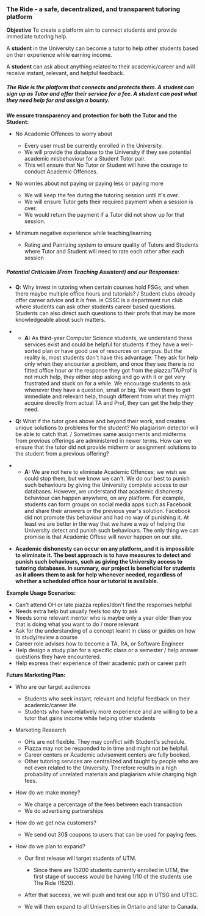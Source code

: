 ###  **The Ride** - a safe, decentralized, and transparent tutoring platform

**Objestive** To create a platform aim to connect students and provide immediate tutoring help.

A **student** in the University can become a tutor to help other students based on their experience while earning income. 

A **student** can ask about anything related to their academic/career and will receive instant, relevant, and helpful feedback.

##### The Ride is the platform that connects and protects them. A student can sign up as Tutor and offer their service for a fee. A student can post what they need help for and assign a bounty. 

**We ensure transparency and protection for both the Tutor and the Student:** 

- No Academic Offences to worry about
  - Every user must be currently enrolled in the University.
  - We will provide the database to the University if they see potential academic misbehaviour for a Student Tutor pair.
  - This will ensure that No Tutor or Student will have the courage to conduct Academic Offences.

- No worries about not paying or paying less or paying more
  - We will keep the fee during the tutoring session until it's over.
  - We will ensure Tutor gets their required payment when a session is over.
  - We would return the payment if a Tutor did not show up for that session.

- Minimum negative experience while teaching/learning
  - Rating and Panrizing system to ensure quality of Tutors and Students where Tutor and Student will need to rate each other after each session



##### Potential Criticisim (From Teaching Assistant) and our Responses:

- **Q:** Why invest in tutoring when certain courses hold FSGs, and when there maybe multiple office hours and tutorials? / Student clubs already offer career advice and it is free. ie CSSC is a department run club where students can ask other students career based questions. Students can also direct such questions to their profs that may be more knowledgeable about such matters.

- - **A:** As third-year Computer Science students, we understand these services exist and could be helpful for students if they have a well-sorted plan or have good use of resources on campus. But the reality is, most students don't have this advantage: They ask for help only when they encounter a problem, and once they see there is no fitted office hour or the response they got from the piazza/TA/Prof is not much help, they either stop asking and go with it or get very frustrated and stuck on for a while. We encourage students to ask whenever they have a question, small or big. We want them to get immediate and relevant help, though different from what they might acquire directly from actual TA and Prof, they can get the help they need.

- **Q:** What if the tutor goes above and beyond their work, and creates unique solutions to problems for the student? No plagiarism detector will be able to catch that. / Sometimes same assignments and midterms from previous offerings are administered in newer terms. How can we ensure that the tutor did not provide midterm or assignment solutions to the student from a previous offering?

- - **A:** We are not here to eliminate Academic Offences; we wish we could stop them, but we know we can't. We do our best to punish such behaviours by giving the University complete access to our databases. However, we understand that academic dishonesty behaviour can happen anywhere, on any platform. For example, students can form groups on social media apps such as Facebook and share their answers or the previous year's solution. Facebook did not promote this behaviour and had no way of punishing it. At least we are better in the way that we have a way of helping the University detect and punish such behaviours. The only thing we can promise is that Academic Offese will never happen on our site.

- **Academic dishonesty can occur on any platform, and it is impossible to eliminate it. The best approach is to have measures to detect and punish such behaviours, such as giving the University access to tutoring databases. In summary, our project is beneficial for students as it allows them to ask for help whenever needed, regardless of whether a scheduled office hour or tutorial is available.**




**Example Usage Scenarios:**

- Can't attend OH or late piazza replies/don't find the responses helpful
- Needs extra help but usually feels too shy to ask
- Needs some relevant mentor who is maybe only a year older than you that is doing what you want to do / more relevant
- Ask for the understanding of a concept learnt in class or guides on how to study/review a course
- Career role advises how to become a TA, RA, or Software Engineer
- Help design a study plan for a specific class or a semester / help answer questions they have encountered.
- Help express their experience of their academic path or career path



**Future Marketing Plan:**

- Who are our target audiences
  - Students who seek instant, relevant and helpful feedback on their academic/career life
  - Students who have relatively more experience and are willing to be a tutor that gains income while helping other students

- Marketing Research
  - OHs are not flexible. They may conflict with Student's schedule.
  - Piazza may not be responded to in time and might not be helpful.
  - Career centers or Academic advisement centers are fully booked.
  - Other tutoring services are centralized and taught by people who are not even related to the University. Therefore results in a high probability of unrelated materials and plagiarism while charging high fees.

- How do we make money?
  - We charge a percentage of the fees between each transaction
  - We do advertising partnerships

- How do we get new customers?
  - We send out 30$ coupons to users that can be used for paying fees.

- How do we plan to expand?
  - Our first release will target students of UTM.
    - Since there are 15200 students currently enrolled in UTM, the first stage of success would be having 1/10 of the students use The Ride (1520).

  - After that success, we will push and test our app in UTSG and UTSC.

  - We will then expand to all Universities in Ontario and later to Canada.
